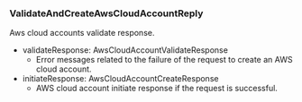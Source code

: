 ### ValidateAndCreateAwsCloudAccountReply
Aws cloud accounts validate response.

- validateResponse: AwsCloudAccountValidateResponse
  - Error messages related to the failure of the request to create an AWS cloud account.
- initiateResponse: AwsCloudAccountCreateResponse
  - AWS cloud account initiate response if the request is successful.
